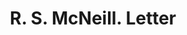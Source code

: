 ---
doi: 10.7916/D8DV2WX0
date_other: '1890'
date_other_textual: 1890-1899
form: correspondence
genre:
- Letters (correspondence)
name:
- R. S. McNeill
object_in_context_url: https://biggert.cul.columbia.edu/items/view/ave_biggert_00863
subject_hierarchical_geographic:
- New York, New York, United States
subject_name:
- R. S. McNeill
title: R. S. McNeill. Letter
sort_title: R. S. McNeill. Letter
call_number: ave_biggert_00863
coordinates:
- 40.69277777777778,-73.99027777777778
pid: ave_biggert_00863
identifiers: ave_biggert_00863
thumbnail: false
permalink: /biggert/ave_biggert_00863/
layout: iiif-image-page
---